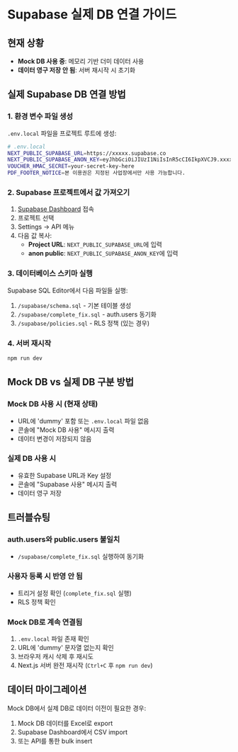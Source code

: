 # Supabase 실제 DB 연결 가이드

## 현재 상황
- **Mock DB 사용 중**: 메모리 기반 더미 데이터 사용
- **데이터 영구 저장 안 됨**: 서버 재시작 시 초기화

## 실제 Supabase DB 연결 방법

### 1. 환경 변수 파일 생성
`.env.local` 파일을 프로젝트 루트에 생성:

```bash
# .env.local
NEXT_PUBLIC_SUPABASE_URL=https://xxxxx.supabase.co
NEXT_PUBLIC_SUPABASE_ANON_KEY=eyJhbGciOiJIUzI1NiIsInR5cCI6IkpXVCJ9.xxxxx
VOUCHER_HMAC_SECRET=your-secret-key-here
PDF_FOOTER_NOTICE=본 이용권은 지정된 사업장에서만 사용 가능합니다.
```

### 2. Supabase 프로젝트에서 값 가져오기
1. [Supabase Dashboard](https://supabase.com/dashboard) 접속
2. 프로젝트 선택
3. Settings → API 메뉴
4. 다음 값 복사:
   - **Project URL**: `NEXT_PUBLIC_SUPABASE_URL`에 입력
   - **anon public**: `NEXT_PUBLIC_SUPABASE_ANON_KEY`에 입력

### 3. 데이터베이스 스키마 실행
Supabase SQL Editor에서 다음 파일들 실행:
1. `/supabase/schema.sql` - 기본 테이블 생성
2. `/supabase/complete_fix.sql` - auth.users 동기화
3. `/supabase/policies.sql` - RLS 정책 (있는 경우)

### 4. 서버 재시작
```bash
npm run dev
```

## Mock DB vs 실제 DB 구분 방법

### Mock DB 사용 시 (현재 상태)
- URL에 'dummy' 포함 또는 `.env.local` 파일 없음
- 콘솔에 "Mock DB 사용" 메시지 출력
- 데이터 변경이 저장되지 않음

### 실제 DB 사용 시
- 유효한 Supabase URL과 Key 설정
- 콘솔에 "Supabase 사용" 메시지 출력
- 데이터 영구 저장

## 트러블슈팅

### auth.users와 public.users 불일치
- `/supabase/complete_fix.sql` 실행하여 동기화

### 사용자 등록 시 반영 안 됨
- 트리거 설정 확인 (`complete_fix.sql` 실행)
- RLS 정책 확인

### Mock DB로 계속 연결됨
1. `.env.local` 파일 존재 확인
2. URL에 'dummy' 문자열 없는지 확인
3. 브라우저 캐시 삭제 후 재시도
4. Next.js 서버 완전 재시작 (`Ctrl+C` 후 `npm run dev`)

## 데이터 마이그레이션
Mock DB에서 실제 DB로 데이터 이전이 필요한 경우:
1. Mock DB 데이터를 Excel로 export
2. Supabase Dashboard에서 CSV import
3. 또는 API를 통한 bulk insert